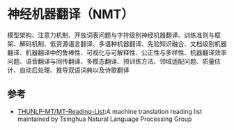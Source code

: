 # 神经机器翻译（NMT）

模型架构、注意力机制、开放词表问题与字符级别神经机器翻译、训练准则与框架、解码机制、低资源语言翻译、多语种机器翻译、先验知识融合、文档级别机器翻译、机器翻译中的鲁棒性、可视化与可解释性、公正性与多样性、机器翻译效率问题、语音翻译与同传翻译、多模态翻译、预训练方法、领域适配问题、质量估计、自动后处理、推导双语词典以及诗歌翻译

## 参考

* [THUNLP-MT/MT-Reading-List](https://github.com/THUNLP-MT/MT-Reading-List):A machine translation reading list maintained by Tsinghua Natural Language Processing Group
